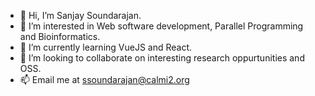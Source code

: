 - 👋 Hi, I’m Sanjay Soundarajan.
- 👀 I’m interested in Web software development, Parallel Programming and Bioinformatics.
- 🌱 I’m currently learning VueJS and React.
- 💞️ I’m looking to collaborate on interesting research oppurtunities and OSS.
- 📫 Email me at ssoundarajan@calmi2.org

<!---
megasanjay/megasanjay is a ✨ special ✨ repository because its `README.md` (this file) appears on your GitHub profile.
You can click the Preview link to take a look at your changes.
--->
